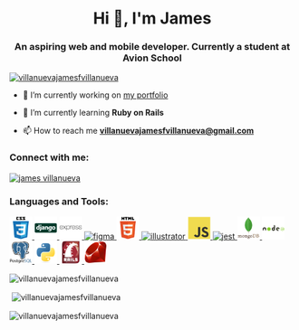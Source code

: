 <h1 align="center">Hi 👋, I'm James</h1>
<h3 align="center">An aspiring web and mobile developer. Currently a student at Avion School</h3>

<p align="left"> <a href="https://github.com/ryo-ma/github-profile-trophy"><img src="https://github-profile-trophy.vercel.app/?username=villanuevajamesfvillanueva" alt="villanuevajamesfvillanueva" /></a> </p>

- 🔭 I’m currently working on [my portfolio](https://villanuevajamesfvillanueva.github.io/batch6-activities/)

- 🌱 I’m currently learning **Ruby on Rails**

- 📫 How to reach me **villanuevajamesfvillanueva@gmail.com**

<h3 align="left">Connect with me:</h3>
<p align="left">
<a href="https://linkedin.com/in/james villanueva" target="blank"><img align="center" src="https://cdn.jsdelivr.net/npm/simple-icons@3.0.1/icons/linkedin.svg" alt="james villanueva" height="30" width="40" /></a>
</p>

<h3 align="left">Languages and Tools:</h3>
<p align="left"> <a href="https://www.w3schools.com/css/" target="_blank"> <img src="https://raw.githubusercontent.com/devicons/devicon/master/icons/css3/css3-original-wordmark.svg" alt="css3" width="40" height="40"/> </a> <a href="https://www.djangoproject.com/" target="_blank"> <img src="https://raw.githubusercontent.com/devicons/devicon/master/icons/django/django-original.svg" alt="django" width="40" height="40"/> </a> <a href="https://expressjs.com" target="_blank"> <img src="https://raw.githubusercontent.com/devicons/devicon/master/icons/express/express-original-wordmark.svg" alt="express" width="40" height="40"/> </a> <a href="https://www.figma.com/" target="_blank"> <img src="https://www.vectorlogo.zone/logos/figma/figma-icon.svg" alt="figma" width="40" height="40"/> </a> <a href="https://www.w3.org/html/" target="_blank"> <img src="https://raw.githubusercontent.com/devicons/devicon/master/icons/html5/html5-original-wordmark.svg" alt="html5" width="40" height="40"/> </a> <a href="https://www.adobe.com/in/products/illustrator.html" target="_blank"> <img src="https://www.vectorlogo.zone/logos/adobe_illustrator/adobe_illustrator-icon.svg" alt="illustrator" width="40" height="40"/> </a> <a href="https://developer.mozilla.org/en-US/docs/Web/JavaScript" target="_blank"> <img src="https://raw.githubusercontent.com/devicons/devicon/master/icons/javascript/javascript-original.svg" alt="javascript" width="40" height="40"/> </a> <a href="https://jestjs.io" target="_blank"> <img src="https://www.vectorlogo.zone/logos/jestjsio/jestjsio-icon.svg" alt="jest" width="40" height="40"/> </a> <a href="https://www.mongodb.com/" target="_blank"> <img src="https://raw.githubusercontent.com/devicons/devicon/master/icons/mongodb/mongodb-original-wordmark.svg" alt="mongodb" width="40" height="40"/> </a> <a href="https://nodejs.org" target="_blank"> <img src="https://raw.githubusercontent.com/devicons/devicon/master/icons/nodejs/nodejs-original-wordmark.svg" alt="nodejs" width="40" height="40"/> </a> <a href="https://www.postgresql.org" target="_blank"> <img src="https://raw.githubusercontent.com/devicons/devicon/master/icons/postgresql/postgresql-original-wordmark.svg" alt="postgresql" width="40" height="40"/> </a> <a href="https://www.python.org" target="_blank"> <img src="https://raw.githubusercontent.com/devicons/devicon/master/icons/python/python-original.svg" alt="python" width="40" height="40"/> </a> <a href="https://rubyonrails.org" target="_blank"> <img src="https://raw.githubusercontent.com/devicons/devicon/master/icons/rails/rails-original-wordmark.svg" alt="rails" width="40" height="40"/> </a> <a href="https://www.ruby-lang.org/en/" target="_blank"> <img src="https://raw.githubusercontent.com/devicons/devicon/master/icons/ruby/ruby-original.svg" alt="ruby" width="40" height="40"/> </a> </p>

<p><img align="center" src="https://github-readme-stats.vercel.app/api/top-langs?username=villanuevajamesfvillanueva&show_icons=true&locale=en&layout=compact" alt="villanuevajamesfvillanueva" /></p>

<p>&nbsp;<img align="center" src="https://github-readme-stats.vercel.app/api?username=villanuevajamesfvillanueva&show_icons=true&title_color=fe428e&icon_color=f8d847&text_color=a9fef7&bg_color=141321" alt="villanuevajamesfvillanueva" /></p>

<p><img align="center" src="https://github-readme-streak-stats.herokuapp.com/?user=villanuevajamesfvillanueva&" alt="villanuevajamesfvillanueva" /></p>


<a href="https://www.codewars.com/users/villanuevajamesf"><img src="https://www.codewars.com/users/villanuevajamesf/badges/large" alt=""></a>
